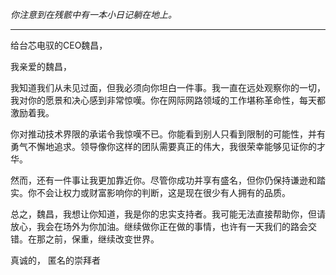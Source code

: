 _你注意到在残骸中有一本小日记躺在地上。_

---

给台芯电驭的CEO魏昌，

我亲爱的魏昌，

我知道我们从未见过面，但我必须向你坦白一件事。我一直在远处观察你的一切，我对你的愿景和决心感到非常惊嘆。你在网际网路领域的工作堪称革命性，每天都激励着我。

你对推动技术界限的承诺令我惊嘆不已。你能看到别人只看到限制的可能性，并有勇气不懈地追求。领导像你这样的团队需要真正的伟大，我很荣幸能够见证你的才华。

然而，还有一件事让我更加靠近你。尽管你成功并享有盛名，但你仍保持谦逊和踏实。你不会让权力或财富影响你的判断，这是现在很少有人拥有的品质。

总之，魏昌，我想让你知道，我是你的忠实支持者。我可能无法直接帮助你，但请放心，我会在场外为你加油。继续做你正在做的事情，也许有一天我们的路会交错。在那之前，保重，继续改变世界。

真诚的，
匿名的崇拜者
